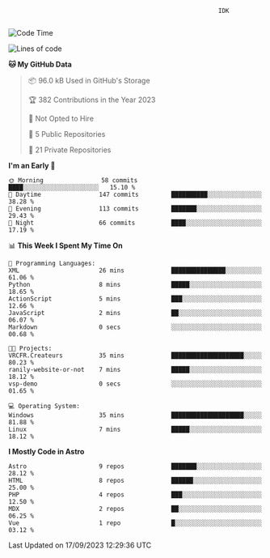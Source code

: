 ```text
                                                          IDK
                                       
```

<!--START_SECTION:waka-->
![Code Time](http://img.shields.io/badge/Code%20Time-40%20hrs%2026%20mins-blue)

![Lines of code](https://img.shields.io/badge/From%20Hello%20World%20I%27ve%20Written-115.4%20thousand%20lines%20of%20code-blue)

**🐱 My GitHub Data** 

> 📦 96.0 kB Used in GitHub's Storage 
 > 
> 🏆 382 Contributions in the Year 2023
 > 
> 🚫 Not Opted to Hire
 > 
> 📜 5 Public Repositories 
 > 
> 🔑 21 Private Repositories 
 > 
**I'm an Early 🐤** 

```text
🌞 Morning                58 commits          ████░░░░░░░░░░░░░░░░░░░░░   15.10 % 
🌆 Daytime                147 commits         ██████████░░░░░░░░░░░░░░░   38.28 % 
🌃 Evening                113 commits         ███████░░░░░░░░░░░░░░░░░░   29.43 % 
🌙 Night                  66 commits          ████░░░░░░░░░░░░░░░░░░░░░   17.19 % 
```


📊 **This Week I Spent My Time On** 

```text
💬 Programming Languages: 
XML                      26 mins             ███████████████░░░░░░░░░░   61.06 % 
Python                   8 mins              █████░░░░░░░░░░░░░░░░░░░░   18.65 % 
ActionScript             5 mins              ███░░░░░░░░░░░░░░░░░░░░░░   12.66 % 
JavaScript               2 mins              ██░░░░░░░░░░░░░░░░░░░░░░░   06.07 % 
Markdown                 0 secs              ░░░░░░░░░░░░░░░░░░░░░░░░░   00.68 % 

🐱‍💻 Projects: 
VRCFR.Createurs          35 mins             ████████████████████░░░░░   80.23 % 
ranily-website-or-not    7 mins              █████░░░░░░░░░░░░░░░░░░░░   18.12 % 
vsp-demo                 0 secs              ░░░░░░░░░░░░░░░░░░░░░░░░░   01.65 % 

💻 Operating System: 
Windows                  35 mins             ████████████████████░░░░░   81.88 % 
Linux                    7 mins              █████░░░░░░░░░░░░░░░░░░░░   18.12 % 
```

**I Mostly Code in Astro** 

```text
Astro                    9 repos             ███████░░░░░░░░░░░░░░░░░░   28.12 % 
HTML                     8 repos             ██████░░░░░░░░░░░░░░░░░░░   25.00 % 
PHP                      4 repos             ███░░░░░░░░░░░░░░░░░░░░░░   12.50 % 
MDX                      2 repos             ██░░░░░░░░░░░░░░░░░░░░░░░   06.25 % 
Vue                      1 repo              █░░░░░░░░░░░░░░░░░░░░░░░░   03.12 % 
```




 Last Updated on 17/09/2023 12:29:36 UTC
<!--END_SECTION:waka-->
